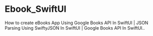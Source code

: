 # Ebook_SwiftUI
How to create eBooks App Using Google Books API In SwiftUI | JSON Parsing Using SwiftyJSON In SwiftUI | Google Books API In SwiftUI..
